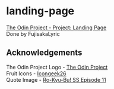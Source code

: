 # landing-page
[The Odin Project - Project: Landing Page](https://fujisakalyric.github.io/landing-page/)  
Done by FujisakaLyric

## Acknowledgements
The Odin Project Logo - [The Odin Project](https://www.theodinproject.com/home/)  
Fruit Icons - [Icongeek26](https://www.flaticon.com/authors/icongeek26/)  
Quote Image - [Ro-Kyu-Bu! SS Episode 11](http://www.ro-kyu-bu.com/index.html/)
